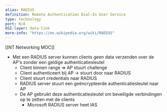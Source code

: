 ```yaml
---
alias: RADIUS
definition: Remote Authentication Dial-In User Service
type: technology
port: N/A
OSI-layer: data-link
more-info: "https://en.wikipedia.org/wiki/RADIUS"
---
```

[[NT Networking MOC]]

- Met een RADIUS server kunnen clients geen data verzenden over de AP's zonder een geldige authenticatiesleutel
	- Client binnen range => AP stuurt challenge
	- Client authenticeert bij AP -> stuurt door naar RADIUS
	- Client stuurt credentials naar RADIUS
	- RADIUS server stuurt een geëncrypteerde authenticatiesleutel naar AP
	- De AP gebruikt deze authenticatiesleutel om beveiligde verbindingen op te zetten met de clients
		- Microsoft RADIUS server heet IAS